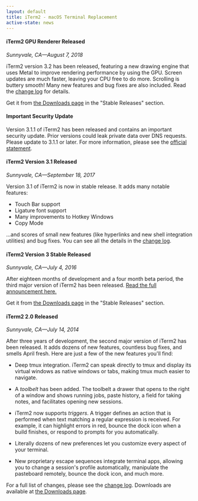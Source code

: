 ```yaml
---
layout: default
title: iTerm2 - macOS Terminal Replacement
active-state: news
---
```


#### iTerm2 GPU Renderer Released
<i>Sunnyvale, CA&mdash;August 7, 2018</i>

iTerm2 version 3.2 has been released, featuring a new drawing engine that uses Metal to improve rendering performance by using the GPU. Screen updates are much faster, leaving your CPU free to do more. Scrolling is buttery smooth! Many new features and bug fixes are also included. Read the <a href="https://iterm2.com/downloads/stable/iTerm2-3_2_0.changelog">change log</a> for details.

Get it from <a href="/downloads.html">the Downloads page</a> in the "Stable Releases" section.

#### Important Security Update

Version 3.1.1 of iTerm2 has been released and contains an important security update. Prior versions could leak private data over DNS requests. Please update to 3.1.1 or later. For more information, please see the <a href="https://gitlab.com/gnachman/iterm2/wikis/dnslookupissue">official statement</a>.

#### iTerm2 Version 3.1 Released
<i>Sunnyvale, CA&mdash;September 18, 2017</i>

Version 3.1 of iTerm2 is now in stable release. It adds many notable features:

  * Touch Bar support
  * Ligature font support
  * Many improvements to Hotkey Windows
  * Copy Mode

...and scores of small new features (like hyperlinks and new shell integration utilities) and bug fixes. You can see all the details in the <a href="https://iterm2.com/downloads/stable/iTerm2-3_1_0.changelog">change log</a>.

#### iTerm2 Version 3 Stable Released
<i>Sunnyvale, CA&mdash;July 4, 2016</i>

After eighteen months of development and a four month beta period, the third major version of iTerm2 has been released. <a href="/version3.html">Read the full announcement here.</a>

Get it from <a href="/downloads.html">the Downloads page</a> in the "Stable Releases" section.

#### iTerm2 2.0 Released
<i>Sunnyvale, CA&mdash;July 14, 2014</i>

After three years of development, the second major version of iTerm2 has been released. It adds dozens of new features, countless bug fixes, and smells April fresh. Here are just a few of the new features you'll find:
 
  * Deep tmux integration. iTerm2 can speak directly to tmux and display its virtual windows as native windows or tabs, making tmux much easier to navigate.

  * A <i>toolbelt</i> has been added. The toolbelt a drawer that opens to the right of a window and shows running jobs, paste history, a field for taking notes, and facilitates opening new sessions.

  * iTerm2 now supports <i>triggers</i>. A trigger defines an action that is performed when text matching a regular expression is received. For example, it can highlight errors in red, bounce the dock icon when a build finishes, or respond to prompts for you automatically.

  * Literally dozens of new preferences let you customize every aspect of your terminal.

  * New proprietary escape sequences integrate terminal apps, allowing you to change a session's profile automatically, manipulate the pasteboard remotely, bounce the dock icon, and much more.

For a full list of changes, please see the <a href="/appcasts/full_changes.txt">change log</a>. Downloads are available at <a href="/downloads.html">the Downloads page</a>.

